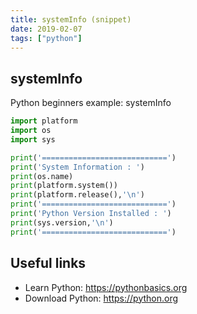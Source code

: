 ```yaml
---
title: systemInfo (snippet)
date: 2019-02-07
tags: ["python"]
---
```


## systemInfo

Python beginners example: systemInfo

```python
import platform  
import os  
import sys

print('============================')
print('System Information : ')
print(os.name)  
print(platform.system())  
print(platform.release(),'\n')
print('============================')
print('Python Version Installed : ')
print(sys.version,'\n')
print('============================')


```

## Useful links

- Learn Python: https://pythonbasics.org
- Download Python: https://python.org
